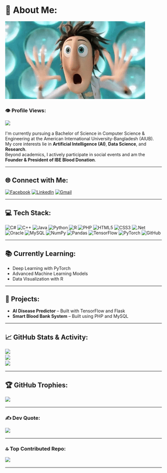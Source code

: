 

# 💫 About Me:

<img src="Wow-gif.gif" width="450"/>


### 👁️ Profile Views:
[![](https://visitcount.itsvg.in/api?id=Estiyak-rubs&icon=9&color=11)](https://visitcount.itsvg.in)


I'm currently pursuing a Bachelor of Science in Computer Science & Engineering at the American International University-Bangladesh (AIUB).  
My core interests lie in **Artificial Intelligence (AI)**, **Data Science**, and **Research**.  
Beyond academics, I actively participate in social events and am the **Founder & President of IBE Blood Donation**.

---

## 🌐 Connect with Me:
[![Facebook](https://img.shields.io/badge/Facebook-%231877F2.svg?logo=Facebook&logoColor=white)](https://facebook.com/ER2502) 
[![LinkedIn](https://img.shields.io/badge/LinkedIn-%230077B5.svg?logo=linkedin&logoColor=white)](https://linkedin.com/in/estiyak-rubaiat) 
[![Gmail](https://img.shields.io/badge/Email-D14836?logo=gmail&logoColor=white)](mailto:estiyak.rubaiat25@gmail.com)

---

## 💻 Tech Stack:
![C#](https://img.shields.io/badge/c%23-%23239120.svg?style=for-the-badge&logo=csharp&logoColor=white) 
![C++](https://img.shields.io/badge/c++-%2300599C.svg?style=for-the-badge&logo=c%2B%2B&logoColor=white) 
![Java](https://img.shields.io/badge/java-%23ED8B00.svg?style=for-the-badge&logo=openjdk&logoColor=white) 
![Python](https://img.shields.io/badge/python-3670A0?style=for-the-badge&logo=python&logoColor=ffdd54) 
![R](https://img.shields.io/badge/r-%23276DC3.svg?style=for-the-badge&logo=r&logoColor=white) 
![PHP](https://img.shields.io/badge/php-%23777BB4.svg?style=for-the-badge&logo=php&logoColor=white) 
![HTML5](https://img.shields.io/badge/html5-%23E34F26.svg?style=for-the-badge&logo=html5&logoColor=white) 
![CSS3](https://img.shields.io/badge/css3-%231572B6.svg?style=for-the-badge&logo=css3&logoColor=white) 
![.Net](https://img.shields.io/badge/.NET-5C2D91?style=for-the-badge&logo=.net&logoColor=white) 
![Oracle](https://img.shields.io/badge/Oracle-F80000?style=for-the-badge&logo=oracle&logoColor=white) 
![MySQL](https://img.shields.io/badge/mysql-4479A1.svg?style=for-the-badge&logo=mysql&logoColor=white) 
![NumPy](https://img.shields.io/badge/numpy-%23013243.svg?style=for-the-badge&logo=numpy&logoColor=white) 
![Pandas](https://img.shields.io/badge/pandas-%23150458.svg?style=for-the-badge&logo=pandas&logoColor=white) 
![TensorFlow](https://img.shields.io/badge/TensorFlow-%23FF6F00.svg?style=for-the-badge&logo=TensorFlow&logoColor=white) 
![PyTorch](https://img.shields.io/badge/PyTorch-%23EE4C2C.svg?style=for-the-badge&logo=PyTorch&logoColor=white) 
![GitHub](https://img.shields.io/badge/github-%23121011.svg?style=for-the-badge&logo=github&logoColor=white)

---

## 📚 Currently Learning:
- Deep Learning with PyTorch
- Advanced Machine Learning Models
- Data Visualization with R

---

## 🚀 Projects:
- **AI Disease Predictor** – Built with TensorFlow and Flask  
- **Smart Blood Bank System** – Built using PHP and MySQL

---

## 📈 GitHub Stats & Activity:
![](https://github-readme-stats.vercel.app/api?username=Estiyak-rubs&theme=blue_navy&hide_border=false&include_all_commits=true&count_private=true)  
![](https://github-readme-streak-stats.herokuapp.com/?user=Estiyak-rubs&theme=blue_navy&hide_border=false)  
![](https://github-readme-stats.vercel.app/api/top-langs/?username=Estiyak-rubs&theme=blue_navy&hide_border=false&include_all_commits=true&count_private=true&layout=compact)

---

## 🏆 GitHub Trophies:
![](https://github-profile-trophy.vercel.app/?username=Estiyak-rubs&theme=solarized-dark&no-frame=false&no-bg=false&margin-w=4)

---

### ✍️ Dev Quote:
![](https://quotes-github-readme.vercel.app/api?type=horizontal&theme=tokyonight)

---

### 🔝 Top Contributed Repo:
![](https://github-contributor-stats.vercel.app/api?username=Estiyak-rubs&limit=5&theme=shadow_red&combine_all_yearly_contributions=true)

---

<!-- Proudly created with GPRM ( https://gprm.itsvg.in ) -->
